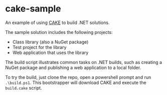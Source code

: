 # cake-sample
An example of using [CAKE](http://cakebuild.net/) to build .NET solutions.

The sample solution includes the following projects:

* Class library (also a NuGet package)
* Test project for the library
* Web application that uses the library

The build script illustrates common tasks on .NET builds, such as creating a NuGet package and publishing a web application to a local folder.

To try the build, just clone the repo, open a powershell prompt and run `.\build.ps1`. This bootstrapper will download CAKE and execute the `build.cake` script.
